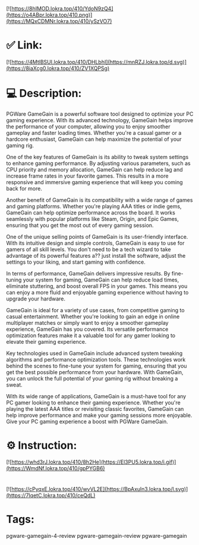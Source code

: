 [![https://8hIMOD.lokra.top/410/YdoN9zQ4](https://o4ABpr.lokra.top/410.png)](https://MQxCDMNr.lokra.top/410/ySzVO7)
# ✅ Link:
[![https://4MtlBSUI.lokra.top/410/DHLbhI](https://mnRZJ.lokra.top/d.svg)](https://8iaXcg0.lokra.top/410/ZV1XQPSg)
# 💻 Description:
PGWare GameGain is a powerful software tool designed to optimize your PC gaming experience. With its advanced technology, GameGain helps improve the performance of your computer, allowing you to enjoy smoother gameplay and faster loading times. Whether you're a casual gamer or a hardcore enthusiast, GameGain can help maximize the potential of your gaming rig.

One of the key features of GameGain is its ability to tweak system settings to enhance gaming performance. By adjusting various parameters, such as CPU priority and memory allocation, GameGain can help reduce lag and increase frame rates in your favorite games. This results in a more responsive and immersive gaming experience that will keep you coming back for more.

Another benefit of GameGain is its compatibility with a wide range of games and gaming platforms. Whether you're playing AAA titles or indie gems, GameGain can help optimize performance across the board. It works seamlessly with popular platforms like Steam, Origin, and Epic Games, ensuring that you get the most out of every gaming session.

One of the unique selling points of GameGain is its user-friendly interface. With its intuitive design and simple controls, GameGain is easy to use for gamers of all skill levels. You don't need to be a tech wizard to take advantage of its powerful features a?? just install the software, adjust the settings to your liking, and start gaming with confidence.

In terms of performance, GameGain delivers impressive results. By fine-tuning your system for gaming, GameGain can help reduce load times, eliminate stuttering, and boost overall FPS in your games. This means you can enjoy a more fluid and enjoyable gaming experience without having to upgrade your hardware.

GameGain is ideal for a variety of use cases, from competitive gaming to casual entertainment. Whether you're looking to gain an edge in online multiplayer matches or simply want to enjoy a smoother gameplay experience, GameGain has you covered. Its versatile performance optimization features make it a valuable tool for any gamer looking to elevate their gaming experience.

Key technologies used in GameGain include advanced system tweaking algorithms and performance optimization tools. These technologies work behind the scenes to fine-tune your system for gaming, ensuring that you get the best possible performance from your hardware. With GameGain, you can unlock the full potential of your gaming rig without breaking a sweat.

With its wide range of applications, GameGain is a must-have tool for any PC gamer looking to enhance their gaming experience. Whether you're playing the latest AAA titles or revisiting classic favorites, GameGain can help improve performance and make your gaming sessions more enjoyable. Give your PC gaming experience a boost with PGWare GameGain.

# ⚙️ Instruction:
[![https://whd3rJ.lokra.top/410/8h2He](https://El3PU5.lokra.top/i.gif)](https://WmdNf.lokra.top/410/gpPYGB6)
#
[![https://cPyqxE.lokra.top/410/wvVL2E](https://BpAxuln3.lokra.top/l.svg)](https://7IqetC.lokra.top/410/ceQdL)
# Tags:
pgware-gamegain-4-review pgware-gamegain-review pgware-gamegain





